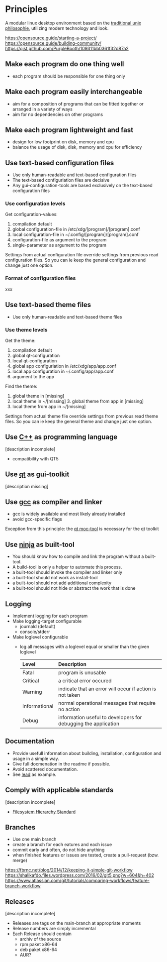 # Principles

A modular linux desktop environment based on the [traditional unix philosophie](https://en.wikipedia.org/wiki/Unix_philosophy),
utilizing modern technology and look.

https://opensource.guide/starting-a-project/
https://opensource.guide/building-community/
https://gist.github.com/PurpleBooth/109311bb0361f32d87a2


## Make each program do one thing well

- each program should be responsible for one thing only


## Make each program easily interchangeable

- aim for a composition of programs that can be fitted together or arranged in a variety of ways
- aim for no dependencies on other programs


## Make each program lightweight and fast

- design for low footprint on disk, memory and cpu
- balance the usage of disk, disk, memory and cpu for efficiency


## Use text-based configuration files

- Use only human-readable and text-based configuration files
- The text-based configuriation files are decisive
- Any gui-configuration-tools are based exclusively on the text-based configuration files


### Use configuration levels

Get configuration-values:

1. compilation default
2. global configuration-file in /etc/xdg/[program]/[program].conf
3. local configuration-file in ~/.config/[program]/[program].conf
4. configuration-file as argument to the program
5. single-parameter as argument to the program

Settings from actual configuration file override settings from previous read configuration files.
So you can ie keep the general configuration and change just one option.


### Format of configuration files

xxx


## Use text-based theme files

- Use only human-readable and text-based theme files


### Use theme levels

Get the theme:
1. compilation default
2. global qt-configuration
3. local qt-configuration
4. global app configuriation in /etc/xdg/app/app.conf
5. local app configuration in ~/.config/app/app.conf
6. argument to the app

Find the theme:
1. global theme in [missing]
2. local theme in ~/[missing]
3. global theme from app in [missing]
4. local theme from app in ~/[missing]

Settings from actual theme file override settings from previous read theme files.
So you can ie keep the general theme and change just one option.


## Use [C++](https://isocpp.org/) as programming language

[description incomplete]

- compatibility with QT5


## Use [qt](https://www.qt.io/) as gui-toolkit

[description missing]


## Use [gcc](https://gcc.gnu.org/) as compiler and linker

- gcc is widely available and most likely already installed
- avoid gcc-specific flags

Exception from this principle: the [qt moc-tool](https://doc.qt.io/qt-5/moc.html) is necessary for the qt toolkit


## Use [ninja](https://ninja-build.org/) as built-tool

- You should know how to compile and link the program without a built-tool.
- A build-tool is only a helper to automate this process.
- a built-tool should invoke the compiler and linker only
- a built-tool should not work as install-tool
- a built-tool should not add additional complexity
- a built-tool should not hide or abstract the work that is done


## Logging

- Implement logging for each program
- Make logging-target configurable
  - journald (default)
  - console/stderr
- Make loglevel configurable
  - log all messages with a loglevel equal or smaller than the given loglevel
  
    | Level         | Description |
    |:--------------|:------------|
    | Fatal         | program is unusable |
    | Critical      | a critical error occured |
    | Warning       | indicate that an error will occur if action is not taken |
    | Informational | normal operational messages that require no action |
    | Debug         | information useful to developers for debugging the application |


## Documentation

- Provide usefull information about building, installation, configuration and usage in a
simple way.
- Give full docmenation in the readme if possible.
- Avoid scattered documentation.
- See [lead](https://github.com/mlde/lead/) as example.


## Comply with applicable standards

[description incomplete]

- [Filesystem Hierarchy Standard](https://en.m.wikipedia.org/wiki/Filesystem_Hierarchy_Standard)


## Branches 

- Use one main branch
- create a branch for each eatures and each issue
- commit early and often, do not hide anything
- when finished features or issues are tested, create a pull-request (bzw. merge)

https://fbrnc.net/blog/2014/12/keeping-it-simple-git-workflow
https://shalikafdo.files.wordpress.com/2016/02/git5.png?w=604&h=402
https://www.atlassian.com/git/tutorials/comparing-workflows/feature-branch-workflow


## Releases

[description incomplete]

- Releases are tags on the main-branch at appropriate moments
- Release numbers are simply incremental
- Each Release should contain
  - archiv of the source
  - rpm paket x86-64
  - deb paket x86-64
  - AUR?
